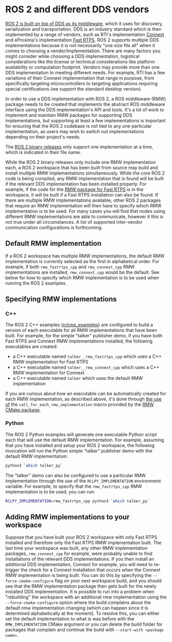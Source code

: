 # ROS 2 and different DDS vendors

[ROS 2 is built on top of DDS as its middleware](http://design.ros2.org/articles/ros_on_dds.html), which it uses for discovery, serialization and transportation.
DDS is an industry standard which is then implemented by a range of vendors, such as RTI's implementation [Connext](https://www.rti.com/products/) and eProsima's implementation [Fast RTPS](http://www.eprosima.com/index.php/products-all/eprosima-fast-rtps).
ROS 2 supports multiple DDS implementations because it is not necessarily "one size fits all" when it comes to choosing a vendor/implementation.
There are many factors you might consider while choosing a DDS implementation, logistical considerations like the license or technical considerations like platform availability or computation footprint.
Vendors may provide more than one DDS implementation to meeting different needs.
For example, RTI has a few variations of their Connext implementation that range in purpose, from specifically targeting microcontrollers to targeting applications requiring special certifications (we support the standard desktop version).

In order to use a DDS implementation with ROS 2, a ROS middleware (RMW) package needs to be created that implements the abstract ROS middleware interface using the DDS implementation's API and tools.
It's a lot of work to implement and maintain RMW packages for supporting DDS implementations, but supporting at least a few implementations is important for ensuring that the ROS 2 codebase is not tied to any one particular implementation, as users may wish to switch out implementations depending on their project's needs.

The [ROS 2 binary releases](https://github.com/ros2/ros2/releases/) only support one implementation at a time, which is indicated in their file name.

While the ROS 2 binary releases only include one RMW implementation each, a ROS 2 workspace that has been built from source may build and install multiple RMW implementations simultaneously.
While the core ROS 2 code is being compiled, any RMW implementation that is found will be built if the relevant DDS implementation has been installed properly.
For example, if the code for the [RMW package for Fast RTPS](https://github.com/eProsima/ROS-RMW-Fast-RTPS-cpp) is in the workspace, it will be built if a Fast RTPS installation can also be found.
If there are multiple RMW implementations available, other ROS 2 packages that require an RMW implementation will then have to specify which RMW implementation is to be used.
For many cases you will find that nodes using different RMW implementations are able to communicate, however it this is not true under all circumstances.
A list of supported inter-vendor communication configurations is forthcoming.

## Default RMW implementation

If a ROS 2 workspace has multiple RMW implementations, the default RMW implementation is currently selected as the first in alphabetical order.
For example, if both `rmw_fastrtps_cpp` and `rmw_connext_cpp` RMW implementations are installed, `rmw_connext_cpp` would be the default.
See below for how to specify which RMW implementation is to be used when running the ROS 2 examples.

## Specifying RMW implementations

### C++

The ROS 2 C++ examples ([rclcpp_examples](https://github.com/ros2/examples/tree/master/rclcpp_examples/src)) are configured to build a version of each executable for all RMW implementations that have been built.
For example, for the simple "talker" publisher demo, if you have both Fast RTPS and Connext RMW implementations installed, the following executables are created:

- a C++ executable named `talker__rmw_fastrtps_cpp` which uses a C++ RMW implementation for Fast RTPS
- a C++ executable named `talker__rmw_connext_cpp` which uses a C++ RMW implementation for Connext
- a C++ executable named `talker` which uses the default RMW implementation

If you are curious about how an executable can be automatically created for each RMW implementation, as described above, it's done through [the use of](https://github.com/ros2/examples/blob/release-alpha8/rclcpp_examples/CMakeLists.txt#L59) the `call_for_each_rmw_implementation` macro provided by the [RMW CMake package](https://github.com/ros2/rmw/tree/release-alpha8/rmw_implementation_cmake).

### Python

The ROS 2 Python examples will generate one executable Python script each that will use the default RMW implementation.
For example, assuming that you have installed and setup your ROS 2 workspace, the following invocation will run the Python simple "talker" publisher demo with the default RMW implementation:

```bash
python3 `which talker_py`
```

The "talker" demo can also be configured to use a particular RMW implementation through the use of the `RCLPY_IMPLEMENTATION` environment variable.
For example, to specify that the `rmw_fastrtps_cpp` RMW implementation is to be used, you can run:

```bash
RCLPY_IMPLEMENTATION=rmw_fastrtps_cpp python3 `which talker_py`
```

## Adding RMW implementations to your workspace

Suppose that you have built your ROS 2 workspace with only Fast RTPS installed and therefore only the Fast RTPS RMW implementation built.
The last time your workspace was built, any other RMW implementation packages, `rmw_connext_cpp` for example, were probably unable to find installations of the relevant DDS implementations.
If you then install an additional DDS implementation, Connext for example, you will need to re-trigger the check for a Connext installation that occurs when the Connext RMW implementation is being built.
You can do this by specifying the `--force-cmake-configure` flag on your next workspace build, and you should see that the RMW implementation package then gets built for the newly installed DDS implementation.
It is possible to run into a problem when "rebuilding" the workspace with an additional rmw implementation using the `--force-cmake-configure` option where the build complains about the default rmw implementation changing (which can happen since it is determined alphabetically at the moment).
To resolve this, you can either set the default implementation to what is was before with the `RMW_IMPLEMENTATION` CMake argument or you can delete the build folder for packages that complain and continue the build with `--start-with <package name>`.